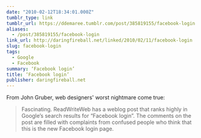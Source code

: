```yaml
---
date: "2010-02-12T18:34:01.000Z"
tumblr_type: link
tumblr_url: https://ddemaree.tumblr.com/post/385819155/facebook-login
aliases:
  - /post/385819155/facebook-login
link_url: http://daringfireball.net/linked/2010/02/11/facebook-login
slug: facebook-login
tags:
  - Google
  - Facebook
summary: ‘Facebook login’
title: ‘Facebook login’
publisher: daringfireball.net
---
```


From John Gruber, web designers' worst nightmare come true:

> Fascinating. ReadWriteWeb has a weblog post that ranks highly in Google’s search results for “Facebook login”. The comments on the post are filled with complaints from confused people who think that this is the new Facebook login page.

